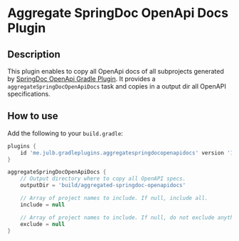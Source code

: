 # Aggregate SpringDoc OpenApi Docs Plugin

## Description

This plugin enables to copy all OpenApi docs of all subprojects generated by [SpringDoc OpenApi Gradle Plugin](https://github.com/springdoc/springdoc-openapi-gradle-plugin).
It provides a `aggregateSpringDocOpenApiDocs` task and copies in a output dir all OpenAPI specifications.

## How to use

Add the following to your `build.gradle`:

```groovy
plugins {
    id 'me.julb.gradleplugins.aggregatespringdocopenapidocs' version '1.0.4'
}

aggregateSpringDocOpenApiDocs {
    // Output directory where to copy all OpenAPI specs.
    outputDir = 'build/aggregated-springdoc-openapidocs'

    // Array of project names to include. If null, include all.
    include = null

    // Array of project names to include. If null, do not exclude anything.
    exclude = null
}
```
